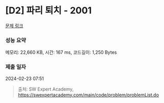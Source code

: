 # [D2] 파리 퇴치 - 2001 

[문제 링크](https://swexpertacademy.com/main/code/problem/problemDetail.do?contestProbId=AV5PzOCKAigDFAUq) 

### 성능 요약

메모리: 22,660 KB, 시간: 167 ms, 코드길이: 1,250 Bytes

### 제출 일자

2024-02-23 07:51



> 출처: SW Expert Academy, https://swexpertacademy.com/main/code/problem/problemList.do